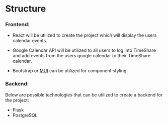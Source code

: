 # Structure

### Frontend:

- React will be utilized to create the project which will display the users calendar events.

- Google Calendar API will be utilized to all users to log into TimeShare and add events from the users google calendar to their TimeShare calendar.

- Bootstrap or [MUI](https://mui.com/) can be utilized for component styling.

### Backend:

Below are possible technologies that can be utilized to create a backend for the project:

- Flask
- PostgreSQL

